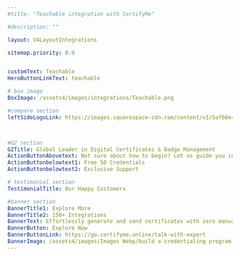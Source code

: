 ```yaml
---
#title: "Teachable integration with CertifyMe"

#description: ""

layout: V4LayoutIntegrations

sitemap.priority: 0.9


customText: Teachable
HeroButtonLinkText: teachable

# box image
BoxImage: /assets4/images/integrations/Teachable.png

#compare section
leftSideLogoLink: https://images.squarespace-cdn.com/content/v1/5af60e40f8370a2691caf2c6/1592933450417-EKFBDGRZ20MHO2JMJOET/2e821e3e-b0ea-40a0-a369-cd3943339ba5-1533318246166.png



#G2 section
G2Title: Global Leader in Digital Certificates & Badge Management
ActionButtonAbovetext: Not sure about how to begin? Let us guide you in the right direction!
ActionButtonbelowtext1: Free 50 Credentials
ActionButtonbelowtext2: Exclusive Support

# testimonial section
TestimonialTitle: Our Happy Customers   

#banner section
BannerTitle1: Explore More
BannerTitle2: 150+ Integrations
BannerText: Effortlessly generate and send certificates with zero manual intervention using the most advanced digital credential management software of 2023.
BannerButton: Explore Now
BannerButtonLink: https://go.certifyme.online/talk-with-expert
BannerImage: /assets4/images/Images Webp/build a credentialing program.webp
---
```


